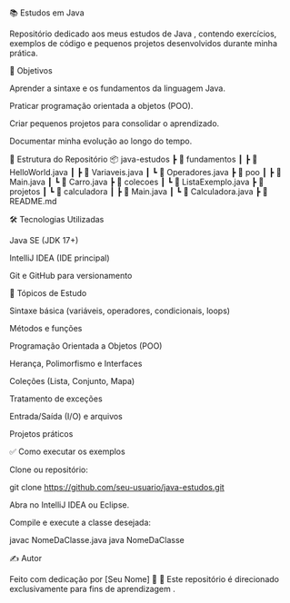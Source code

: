 📚 Estudos em Java

Repositório dedicado aos meus estudos de Java , contendo exercícios, exemplos de código e pequenos projetos desenvolvidos durante minha prática.

🚀 Objetivos

Aprender a sintaxe e os fundamentos da linguagem Java.

Praticar programação orientada a objetos (POO).

Criar pequenos projetos para consolidar o aprendizado.

Documentar minha evolução ao longo do tempo.

📂 Estrutura do Repositório
📦 java-estudos
 ┣ 📂 fundamentos
 ┃ ┣ 📜 HelloWorld.java
 ┃ ┣ 📜 Variaveis.java
 ┃ ┗ 📜 Operadores.java
 ┣ 📂 poo
 ┃ ┣ 📜 Main.java
 ┃ ┗ 📜 Carro.java
 ┣ 📂 colecoes
 ┃ ┗ 📜 ListaExemplo.java
 ┣ 📂 projetos
 ┃ ┗ 📜 calculadora
 ┃    ┣ 📜 Main.java
 ┃    ┗ 📜 Calculadora.java
 ┣ 📜 README.md

🛠️ Tecnologias Utilizadas

Java SE (JDK 17+)

IntelliJ IDEA (IDE principal)

Git e GitHub para versionamento

📖 Tópicos de Estudo

 Sintaxe básica (variáveis, operadores, condicionais, loops)

 Métodos e funções

 Programação Orientada a Objetos (POO)

 Herança, Polimorfismo e Interfaces

 Coleções (Lista, Conjunto, Mapa)

 Tratamento de exceções

 Entrada/Saída (I/O) e arquivos

 Projetos práticos

✅ Como executar os exemplos

Clone ou repositório:

git clone https://github.com/seu-usuario/java-estudos.git


Abra no IntelliJ IDEA ou Eclipse.

Compile e execute a classe desejada:

javac NomeDaClasse.java
java NomeDaClasse

✍️ Autor

Feito com dedicação por [Seu Nome] 🚀
📌 Este repositório é direcionado exclusivamente para fins de aprendizagem .
